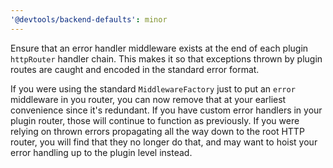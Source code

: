 ```yaml
---
'@devtools/backend-defaults': minor
---
```


Ensure that an error handler middleware exists at the end of each plugin `httpRouter` handler chain. This makes it so that exceptions thrown by plugin routes are caught and encoded in the standard error format.

If you were using the standard `MiddlewareFactory` just to put an `error` middleware in you router, you can now remove that at your earliest convenience since it's redundant. If you have custom error handlers in your plugin router, those will continue to function as previously. If you were relying on thrown errors propagating all the way down to the root HTTP router, you will find that they no longer do that, and may want to hoist your error handling up to the plugin level instead.
